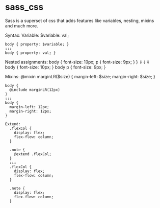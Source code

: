 # sass_css

Sass is a superset of css that adds features like variables, nesting, mixins and much more.

Syntax:
  Variable:
    $variable: val;

    body { property: $variable; }
    ⇓⇓⇓
    body { property: val; }

  Nested assignments:
    body {
      font-size: 10px;
      p {
        font-size: 9px;
      }
    }
    ⇓⇓⇓
    body {
      font-size: 10px;
    }
    body p {
      font-size: 9px;
    }
  
  Mixins:
    @mixin marginLR($size) {
      margin-left: $size;
      margin-right: $size;
    }

    body {
      @include marginLR(12px)
    }
    ⇓⇓⇓
    body {
      margin-left: 12px;
      margin-right: 12px;
    }

    Extend:
      .flexCol {
        display: flex;
        flex-flow: column;
      }

      .note {
        @extend .flexCol;
      }
      ⇓⇓⇓
      .flexCol {
        display: flex;
        flex-flow: column;
      }

      .note {
        display: flex;
        flex-flow: column;
      }
